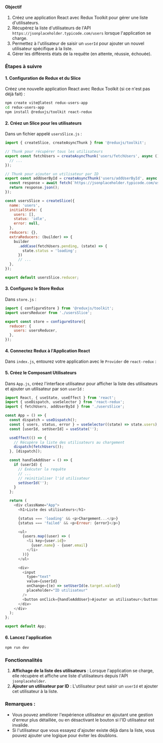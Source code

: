 #### Objectif

1. Créez une application React avec Redux Toolkit pour gérer une liste d'utilisateurs.
2. Récupérez la liste d'utilisateurs de l'API `https://jsonplaceholder.typicode.com/users` lorsque l'application se charge.
3. Permettez à l'utilisateur de saisir un `userId` pour ajouter un nouvel utilisateur spécifique à la liste.
4. Gérer les différents états de la requête (en attente, réussie, échouée).

### Étapes à suivre

#### 1. Configuration de Redux et du Slice

Créez une nouvelle application React avec Redux Toolkit (si ce n'est pas déjà fait) :

```bash
npm create vite@latest redux-users-app
cd redux-users-app
npm install @reduxjs/toolkit react-redux
```

#### 2. Créez un Slice pour les utilisateurs

Dans un fichier appelé `usersSlice.js` :

```javascript
import { createSlice, createAsyncThunk } from '@reduxjs/toolkit';

// Thunk pour récupérer tous les utilisateurs
export const fetchUsers = createAsyncThunk('users/fetchUsers', async () => {
  // ...
});

// Thunk pour ajouter un utilisateur par ID
export const addUserById = createAsyncThunk('users/addUserById', async (userId) => {
  const response = await fetch(`https://jsonplaceholder.typicode.com/users/${userId}`);
  return response.json();
});

const usersSlice = createSlice({
  name: 'users',
  initialState: {
    users: [],
    status: 'idle',
    error: null,
  },
  reducers: {},
  extraReducers: (builder) => {
    builder
      .addCase(fetchUsers.pending, (state) => {
        state.status = 'loading';
      })
      // ...
  },
});

export default usersSlice.reducer;
```

#### 3. Configurez le Store Redux

Dans `store.js` :

```javascript
import { configureStore } from '@reduxjs/toolkit';
import usersReducer from './usersSlice';

export const store = configureStore({
  reducer: {
    users: usersReducer,
  },
});
```

#### 4. Connectez Redux à l'Application React

Dans `index.js`, entourez votre application avec le `Provider` de `react-redux` :

#### 5. Créez le Composant Utilisateurs

Dans `App.js`, créez l'interface utilisateur pour afficher la liste des utilisateurs et ajouter un utilisateur par son `userId` :

```javascript
import React, { useState, useEffect } from 'react';
import { useDispatch, useSelector } from 'react-redux';
import { fetchUsers, addUserById } from './usersSlice';

const App = () => {
  const dispatch = useDispatch();
  const { users, status, error } = useSelector((state) => state.users);
  const [userId, setUserId] = useState('');

  useEffect(() => {
    // Récupère la liste des utilisateurs au chargement
    dispatch(fetchUsers());
  }, [dispatch]);

  const handleAddUser = () => {
    if (userId) {
      // Exécuter la requête
      // ...
      // reinitialiser l'id utilisateur
      setUserId('');
    }
  };

  return (
    <div className="App">
      <h1>Liste des utilisateurs</h1>

      {status === 'loading' && <p>Chargement...</p>}
      {status === 'failed' && <p>Erreur: {error}</p>}

      <ul>
        {users.map((user) => (
          <li key={user.id}>
            {user.name} - {user.email}
          </li>
        ))}
      </ul>

      <div>
        <input
          type="text"
          value={userId}
          onChange={(e) => setUserId(e.target.value)}
          placeholder="ID utilisateur"
        />
        <button onClick={handleAddUser}>Ajouter un utilisateur</button>
      </div>
    </div>
  );
};

export default App;
```

#### 6. Lancez l'application

```bash
npm run dev
```

### Fonctionnalités

1. **Affichage de la liste des utilisateurs** : Lorsque l'application se charge, elle récupère et affiche une liste d'utilisateurs depuis l'API `jsonplaceholder`.
2. **Ajouter un utilisateur par ID** : L'utilisateur peut saisir un `userId` et ajouter cet utilisateur à la liste.

### Remarques :

- Vous pouvez améliorer l'expérience utilisateur en ajoutant une gestion d'erreur plus détaillée, ou en désactivant le bouton si l'ID utilisateur est invalide.
- Si l'utilisateur que vous essayez d'ajouter existe déjà dans la liste, vous pouvez ajouter une logique pour éviter les doublons.
